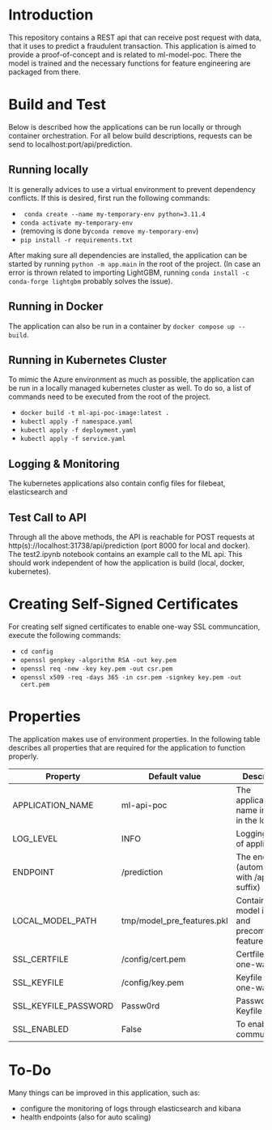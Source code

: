 # Introduction 
This repository contains a REST api that can receive post request with data, that it uses to predict a fraudulent transaction. This application is aimed to provide a proof-of-concept and is related to ml-model-poc. There the model is trained and the necessary functions for feature engineering are packaged from there.

# Build and Test
Below is described how the applications can be run locally or through container orchestration. For all below build descriptions, requests can be send to localhost:port/api/prediction.

## Running locally
It is generally advices to use a virtual environment to prevent dependency conflicts. If this is desired, first run the following commands:
- ``` conda create --name my-temporary-env python=3.11.4```
- ``` conda activate my-temporary-env ```
- (removing is done by``` conda remove my-temporary-env ```)
- ``` pip install -r requirements.txt ```

After making sure all dependencies are installed, the application can be started by running ``` python -m app.main ``` in the root of the project.
(In case an error is thrown related to importing LightGBM, running ``` conda install -c conda-forge lightgbm ``` probably solves the issue).

## Running in Docker
The application can also be run in a container by ``` docker compose up --build ```. 

## Running in Kubernetes Cluster
To mimic the Azure environment as much as possible, the application can be run in a locally managed kubernetes cluster as well. To do so, a list of commands need to be executed from the root of the project.
- ``` docker build -t ml-api-poc-image:latest . ```
- ``` kubectl apply -f namespace.yaml ```
- ``` kubectl apply -f deployment.yaml ```
- ``` kubectl apply -f service.yaml ```

## Logging & Monitoring
The kubernetes applications also contain config files for filebeat, elasticsearch and 

## Test Call to API
Through all the above methods, the API is reachable for POST requests at http(s)://localhost:31738/api/prediction (port 8000 for local and docker). The test2.ipynb notebook contains an example call to the ML api. This should work independent of how the application is build (local, docker, kubernetes).

# Creating Self-Signed Certificates
For creating self signed certificates to enable one-way SSL communcation, execute the following commands:
- ``` cd config ```
- ``` openssl genpkey -algorithm RSA -out key.pem ```
- ``` openssl req -new -key key.pem -out csr.pem ```
- ``` openssl x509 -req -days 365 -in csr.pem -signkey key.pem -out cert.pem ```

# Properties
The application makes use of environment properties. In the following table describes all properties that are required for the application to function properly.

| Property      | Default value| Description                                   |
|---------------|--------------|-----------------------------------------------|
| APPLICATION_NAME  | ml-api-poc  | The application name indicated in the logstring             |
| LOG_LEVEL         | INFO           | Logging level of application |
| ENDPOINT          | /prediction           | The endpoint (automatically with /api suffix) |
| LOCAL_MODEL_PATH  | tmp/model_pre_features.pkl | Containing the model instance and precomputed features    |
| SSL_CERTFILE      | /config/cert.pem      | Certfile for one-way SSL                      |
| SSL_KEYFILE       | /config/key.pem       | Keyfile for one-way SSL                       |
| SSL_KEYFILE_PASSWORD | Passw0rd           | Password for Keyfile                          |
| SSL_ENABLED       | False                 | To enable SSL communication                  |

# To-Do
Many things can be improved in this application, such as:
- configure the monitoring of logs through elasticsearch and kibana
- health endpoints (also for auto scaling)